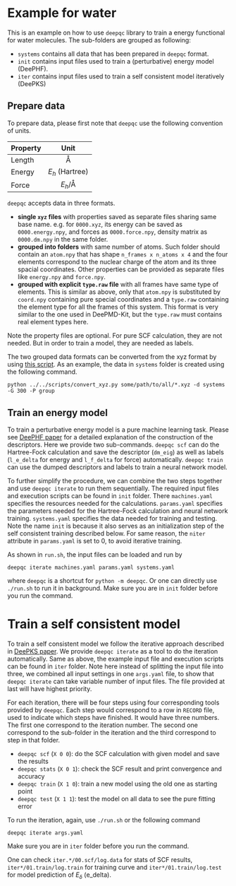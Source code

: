 # Example for water

This is an example on how to use `deepqc` library to train a energy functional for water molecules. The sub-folders are grouped as following:

- `systems` contains all data that has been prepared in `deepqc` format.
- `init` contains input files used to train a (perturbative) energy model (DeePHF).
- `iter` contains input files used to train a self consistent model iteratively (DeePKS)


## Prepare data

To prepare data, please first note that `deepqc` use the following convention of units. 

Property | Unit
---	     | :---:
Length	 | Å
Energy	 | $E_h$ (Hartree)
Force	 | $E_h$/Å

`deepqc` accepts data in three formats. 

- **single `xyz` files** with properties saved as separate files sharing same base name.
  e.g. for `0000.xyz`, its energy can be saved as `0000.energy.npy`, and forces as `0000.force.npy`, density matrix as `0000.dm.npy` in the same folder.
- **grouped into folders** with same number of atoms. 
  Such folder should contain an `atom.npy` that has shape `n_frames x n_atoms x 4` and the four elements correspond to the nuclear charge of the atom and its three spacial coordinates.
  Other properties can be provided as separate files like `energy.npy` and `force.npy`.
- **grouped with explicit `type.raw` file** with all frames have same type of elements.
  This is similar as above, only that `atom.npy` is substituted by `coord.npy` containing pure special coordinates and a `type.raw` containing the element type for all the frames of this system. This format is very similar to the one used in DeePMD-Kit, but the `type.raw` must contains real element types here.

Note the property files are optional. For pure SCF calculation, they are not needed. But in order to train a model, they are needed as labels.

The two grouped data formats can be converted from the xyz format by using [this script](../../scripts/convert_xyz.py). As an example, the data in `systems` folder is created using the following command.
```
python ../../scripts/convert_xyz.py some/path/to/all/*.xyz -d systems -G 300 -P group
```


## Train an energy model

To train a perturbative energy model is a pure machine learning task. Please see [DeePHF paper](https://arxiv.org/pdf/2005.00169.pdf) for a detailed explanation of the construction of the descriptors. Here we provide two sub-commands. `deepqc scf` can do the Hartree-Fock calculation and save the descriptor (`dm_eig`) as well as labels (`l_e_delta` for energy and `l_f_delta` for force) automatically. `deepqc train` can use the dumped descriptors and labels to train a neural network model.

To further simplify the procedure, we can combine the two steps together and use `deepqc iterate` to run them sequentially. The required input files and execution scripts can be found in `init` folder. There `machines.yaml` specifies the resources needed for the calculations. `params.yaml` specifies the parameters needed for the Hartree-Fock calculation and neural network training. `systems.yaml` specifies the data needed for training and testing. Note the name `init` is because it also serves as an initialization step of the self consistent training described below. For same reason, the `niter` attribute in `params.yaml` is set to 0, to avoid iterative training.

As shown in `run.sh`, the input files can be loaded and run by 
```
deepqc iterate machines.yaml params.yaml systems.yaml
```
where `deepqc` is a shortcut for `python -m deepqc`. Or one can directly use `./run.sh` to run it in background. Make sure you are in `init` folder before you run the command.


# Train a self consistent model

To train a self consistent model we follow the iterative approach described in [DeePKS paper](https://arxiv.org/pdf/2008.00167.pdf). We provide `deepqc iterate` as a tool to do the iteration automatically. Same as above, the example input file and execution scripts can be found in `iter` folder. Note here instead of splitting the input file into three, we combined all input settings in one `args.yaml` file, to show that `deepqc iterate` can take variable number of input files. The file provided at last will have highest priority.

For each iteration, there will be four steps using four corresponding tools provided by `deepqc`. Each step would correspond to a row in `RECORD` file, used to indicate which steps have finished. It would have three numbers. The first one correspond to the iteration number. The second one correspond to the sub-folder in the iteration and the third correspond to step in that folder.

- `deepqc scf` (`X 0 0`): do the SCF calculation with given model and save the results
- `deepqc stats` (`X 0 1`): check the SCF result and print convergence and accuracy
- `deepqc train` (`X 1 0`): train a new model using the old one as starting point
- `deepqc test` (`X 1 1`): test the model on all data to see the pure fitting error

To run the iteration, again, use `./run.sh` or the following command
```
deepqc iterate args.yaml
```
Make sure you are in `iter` folder before you run the command.

One can check `iter.*/00.scf/log.data` for stats of SCF results, `iter*/01.train/log.train` for training curve and `iter*/01.train/log.test` for model prediction of $E_\delta$ (e_delta).
